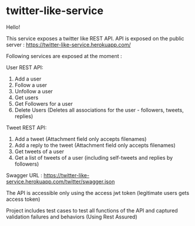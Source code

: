 # twitter-like-service

Hello!

This service exposes a twitter like REST API.
API is exposed on the public server : https://twitter-like-service.herokuapp.com/

Following services are exposed at the moment :

User REST API:
1) Add a user
2) Follow a user
3) Unfollow a user
4) Get users
5) Get Followers for a user
6) Delete Users (Deletes all associations for the user - followers, tweets, replies)

Tweet REST API:
1) Add a tweet (Attachment field only accepts filenames)
2) Add a reply to the tweet (Attachment field only accepts filenames)
3) Get tweets of a user
4) Get a list of tweets of a user (including self-tweets and replies by followers)

Swagger URL : https://twitter-like-service.herokuapp.com/twitter/swagger.json

The API is accessible only using the access jwt token (legitimate users gets access token)

Project includes test cases to test all functions of the API and captured validation failures and behaviors (Using Rest Assured)
